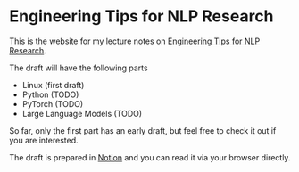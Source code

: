 # Engineering Tips for NLP Research

This is the website for my lecture notes on [Engineering Tips for NLP Research](https://yangfengji.notion.site/Engineering-Tips-for-NLP-Research-886e826a267f48b9927bedd5d82e7c6b). 

The draft will have the following parts

- Linux (first draft)
- Python (TODO)
- PyTorch (TODO)
- Large Language Models (TODO)

So far, only the first part has an early draft, but feel free to check it out if you are interested. 

The draft is prepared in [Notion]() and you can read it via your browser directly. 

